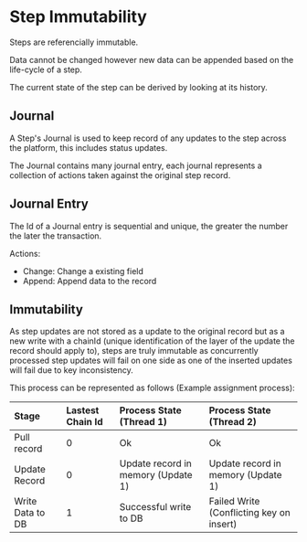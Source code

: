 # Step Immutability

Steps are referencially immutable.

Data cannot be changed however new data can be appended based on the life-cycle of a step.

The current state of the step can be derived by looking at its history.

## Journal

A Step's Journal is used to keep record of any updates to the step across the platform, this includes status updates.

The Journal contains many journal entry, each journal represents a collection of actions taken against the original step record.

## Journal Entry

The Id of a Journal entry is sequential and unique, the greater the number the later the transaction.

Actions:

* Change: Change a existing field
* Append: Append data to the record

## Immutability

As step updates are not stored as a update to the original record but as a new write with a chainId \(unique identification of the layer of the update the record should apply to\), steps are truly immutable as concurrently processed step updates will fail on one side as one of the inserted updates will fail due to key inconsistency.

This process can be represented as follows \(Example assignment process\):

| Stage | Lastest Chain Id | Process State \(Thread 1\) | Process State \(Thread 2\) |
| :--- | :--- | :--- | :--- |
| Pull record | 0 | Ok | Ok |
| Update Record | 0 | Update record in memory \(Update 1\) | Update record in memory \(Update 1\) |
| Write Data to DB | 1 | Successful write to DB | Failed Write \(Conflicting key on insert\) |

